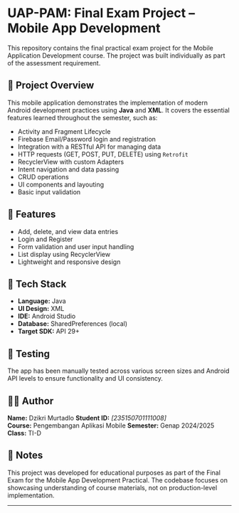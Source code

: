# UAP-PAM: Final Exam Project – Mobile App Development

This repository contains the final practical exam project for the Mobile Application Development course. The project was built individually as part of the assessment requirement.

## 📱 Project Overview

This mobile application demonstrates the implementation of modern Android development practices using **Java** and **XML**. It covers the essential features learned throughout the semester, such as:

- Activity and Fragment Lifecycle
- Firebase Email/Password login and registration
- Integration with a RESTful API for managing data
- HTTP requests (GET, POST, PUT, DELETE) using `Retrofit`
- RecyclerView with custom Adapters
- Intent navigation and data passing
- CRUD operations
- UI components and layouting
- Basic input validation

## 🚀 Features

- Add, delete, and view data entries
- Login and Register
- Form validation and user input handling
- List display using RecyclerView
- Lightweight and responsive design

## 📂 Tech Stack

- **Language:** Java  
- **UI Design:** XML  
- **IDE:** Android Studio  
- **Database:** SharedPreferences (local)  
- **Target SDK:** API 29+

## 🧪 Testing

The app has been manually tested across various screen sizes and Android API levels to ensure functionality and UI consistency.

## 🧑‍💻 Author

**Name:** Dzikri Murtadlo 
**Student ID:** _[235150701111008]_  
**Course:** Pengembangan Aplikasi Mobile
**Semester:** Genap 2024/2025  
**Class:** TI-D  

## 📌 Notes

This project was developed for educational purposes as part of the Final Exam for the Mobile App Development Practical. The codebase focuses on showcasing understanding of course materials, not on production-level implementation.

---

